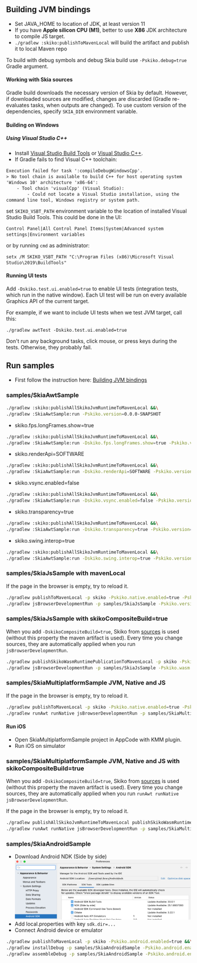## Building JVM bindings

* Set JAVA_HOME to location of JDK, at least version 11
* If you have **Apple silicon CPU (M1)**, better to use **X86** JDK architecture to compile JS target.
* `./gradlew :skiko:publishToMavenLocal` will build the artifact and publish it to local Maven repo

To build with debug symbols and debug Skia build use `-Pskiko.debug=true` Gradle argument.

#### Working with Skia sources

Gradle build downloads the necessary version of Skia by default.
However, if downloaded sources are modified, changes are discarded (Gradle
re-evaluates tasks, when outputs are changed).
To use custom version of the dependencies, specify `SKIA_DIR` environment variable.

#### Building on Windows

##### Using Visual Studio C++
* Install [Visual Studio Build Tools](https://visualstudio.microsoft.com/visual-cpp-build-tools/) or
  [Visual Studio C++](https://visualstudio.microsoft.com/vs/features/cplusplus/).
* If Gradle fails to find Visual C++ toolchain:
```
Execution failed for task ':compileDebugWindowsCpp'.
> No tool chain is available to build C++ for host operating system 'Windows 10' architecture 'x86-64':
    - Tool chain 'visualCpp' (Visual Studio):
        - Could not locate a Visual Studio installation, using the command line tool, Windows registry or system path.
```
set `SKIKO_VSBT_PATH` environment variable to the location of installed Visual Studio Build Tools.
This could be done in the UI:
```
Control Panel|All Control Panel Items|System|Advanced system settings|Environment variables
```
or by running `cmd` as administrator:
```
setx /M SKIKO_VSBT_PATH "C:\Program Files (x86)\Microsoft Visual Studio\2019\BuildTools"
```

#### Running UI tests
Add `-Dskiko.test.ui.enabled=true` to enable UI tests (integration tests, which run in the native window). Each UI test will be run on every available Graphics API of the current target.

For example, if we want to include UI tests when we test JVM target, call this:
```
./gradlew awtTest -Dskiko.test.ui.enabled=true
```
Don't run any background tasks, click mouse, or press keys during the tests. Otherwise, they probably fail.

## Run samples
* First follow the instruction here: [Building JVM bindings](#building-jvm-bindings)
### samples/SkiaAwtSample
```bash
./gradlew :skiko:publishAllSkikoJvmRuntimeToMavenLocal &&\
./gradlew :SkiaAwtSample:run -Pskiko.version=0.0.0-SNAPSHOT
```
 - skiko.fps.longFrames.show=true
```bash
./gradlew :skiko:publishAllSkikoJvmRuntimeToMavenLocal &&\
./gradlew :SkiaAwtSample:run -Dskiko.fps.longFrames.show=true -Pskiko.version=0.0.0-SNAPSHOT
```
 - skiko.renderApi=SOFTWARE
```bash
./gradlew :skiko:publishAllSkikoJvmRuntimeToMavenLocal &&\
./gradlew :SkiaAwtSample:run -Dskiko.renderApi=SOFTWARE -Pskiko.version=0.0.0-SNAPSHOT
```
 - skiko.vsync.enabled=false
```bash
./gradlew :skiko:publishAllSkikoJvmRuntimeToMavenLocal &&\
./gradlew :SkiaAwtSample:run -Dskiko.vsync.enabled=false -Pskiko.version=0.0.0-SNAPSHOT
```
 - skiko.transparency=true
```bash
./gradlew :skiko:publishAllSkikoJvmRuntimeToMavenLocal &&\
./gradlew :SkiaAwtSample:run -Dskiko.transparency=true -Pskiko.version=0.0.0-SNAPSHOT
```
 - skiko.swing.interop=true
```bash
./gradlew :skiko:publishAllSkikoJvmRuntimeToMavenLocal &&\
./gradlew :SkiaAwtSample:run -Dskiko.swing.interop=true -Pskiko.version=0.0.0-SNAPSHOT
```

### samples/SkiaJsSample with mavenLocal
If the page in the browser is empty, try to reload it.
```bash
./gradlew publishToMavenLocal -p skiko -Pskiko.native.enabled=true -Pskiko.wasm.enabled=true &&\
./gradlew jsBrowserDevelopmentRun -p samples/SkiaJsSample -Pskiko.version=0.0.0-SNAPSHOT
```

### samples/SkiaJsSample with skikoCompositeBuild=true
When you add `-DskikoCompositeBuild=true`, Skiko from [sources](https://github.com/JetBrains/skiko/tree/master/skiko) is
used (without this property the maven artifact is used).
Every time you change sources, they are automatically applied when you run `jsBrowserDevelopmentRun`.

```bash
./gradlew publishSkikoWasmRuntimePublicationToMavenLocal -p skiko -Pskiko.native.enabled=true -Pskiko.wasm.enabled=true &&\
./gradlew jsBrowserDevelopmentRun -p samples/SkiaJsSample -Pskiko.wasm.enabled=true -DskikoCompositeBuild=true -Pskiko.version=0.0.0-SNAPSHOT
```

### samples/SkiaMultiplatformSample JVM, Native and JS
If the page in the browser is empty, try to reload it.  
```bash
./gradlew publishToMavenLocal -p skiko -Pskiko.native.enabled=true -Pskiko.wasm.enabled=true &&\
./gradlew runAwt runNative jsBrowserDevelopmentRun -p samples/SkiaMultiplatformSample -Pskiko.version=0.0.0-SNAPSHOT
```
#### Run iOS
- Open SkiaMultiplatformSample project in AppCode with KMM plugin.
- Run iOS on simulator

### samples/SkiaMultiplatformSample JVM, Native and JS with skikoCompositeBuild=true
When you add `-DskikoCompositeBuild=true`, Skiko from [sources](https://github.com/JetBrains/skiko/tree/master/skiko) is
used (without this property the maven artifact is used).
Every time you change sources, they are automatically applied when you run `runAwt runNative jsBrowserDevelopmentRun`.
  
If the page in the browser is empty, try to reload it.  
```bash
./gradlew publishAllSkikoJvmRuntimeToMavenLocal publishSkikoWasmRuntimePublicationToMavenLocal -p skiko -Pskiko.native.enabled=true -Pskiko.wasm.enabled=true &&\
./gradlew runAwt runNative jsBrowserDevelopmentRun -p samples/SkiaMultiplatformSample -Pskiko.native.enabled=true -Pskiko.wasm.enabled=true -DskikoCompositeBuild=true -Pskiko.version=0.0.0-SNAPSHOT
```

### samples/SkiaAndroidSample
 - Download Android NDK (Side by side)  
![install-android-ndk.png](install-android-ndk.png)
 - Add local.properties with key `sdk.dir=...`
 - Connect Android device or emulator
```bash
./gradlew publishToMavenLocal -p skiko -Pskiko.android.enabled=true &&\
./gradlew installDebug -p samples/SkiaAndroidSample -Pskiko.android.enabled=true -Pskiko.version=0.0.0-SNAPSHOT ||\
./gradlew assembleDebug -p samples/SkiaAndroidSample -Pskiko.android.enabled=true -Pskiko.version=0.0.0-SNAPSHOT
```
